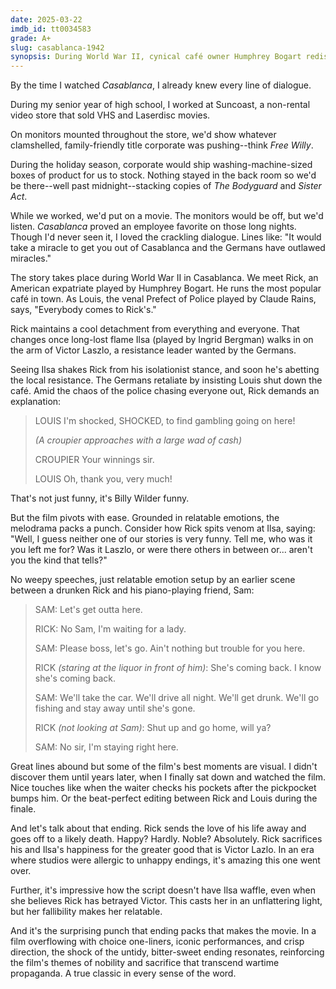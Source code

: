```yaml
---
date: 2025-03-22
imdb_id: tt0034583
grade: A+
slug: casablanca-1942
synopsis: During World War II, cynical café owner Humphrey Bogart rediscovers his idealism when former love Ingrid Bergman arrives on the arm of a famed resistance leader.
---
```


By the time I watched _Casablanca_, I already knew every line of dialogue.

During my senior year of high school, I worked at Suncoast, a non-rental video store that sold VHS and Laserdisc movies.

On monitors mounted throughout the store, we'd show whatever clamshelled, family-friendly title corporate was pushing--think <span data-imdb-id="tt0106965">_Free Willy_</span>.

During the holiday season, corporate would ship washing-machine-sized boxes of product for us to stock. Nothing stayed in the back room so we'd be there--well past midnight--stacking copies of <span data-imdb-id="tt0103855">_The Bodyguard_</span> and <span data-imdb-id="tt0105417">_Sister Act_</span>.

While we worked, we'd put on a movie. The monitors would be off, but we'd listen. _Casablanca_ proved an employee favorite on those long nights. Though I'd never seen it, I loved the crackling dialogue. Lines like: "It would take a miracle to get you out of Casablanca and the Germans have outlawed miracles."

The story takes place during World War II in Casablanca. We meet Rick, an American expatriate played by Humphrey Bogart. He runs the most popular café in town. As Louis, the venal Prefect of Police played by Claude Rains, says, "Everybody comes to Rick's."

Rick maintains a cool detachment from everything and everyone. That changes once long-lost flame Ilsa (played by Ingrid Bergman) walks in on the arm of Victor Laszlo, a resistance leader wanted by the Germans.

Seeing Ilsa shakes Rick from his isolationist stance, and soon he's abetting the local resistance. The Germans retaliate by insisting Louis shut down the café. Amid the chaos of the police chasing everyone out, Rick demands an explanation:

> LOUIS
> I'm shocked, SHOCKED, to find gambling going on here!
>
> _(A croupier approaches with a large wad of cash)_
>
> CROUPIER
> Your winnings sir.
>
> LOUIS
> Oh, thank you, very much!

That's not just funny, it's Billy Wilder funny.

But the film pivots with ease. Grounded in relatable emotions, the melodrama packs a punch. Consider how Rick spits venom at Ilsa, saying: "Well, I guess neither one of our stories is very funny. Tell me, who was it you left me for? Was it Laszlo, or were there others in between or... aren't you the kind that tells?"

No weepy speeches, just relatable emotion setup by an earlier scene between a drunken Rick and his piano-playing friend, Sam:

> SAM: Let's get outta here.
>
> RICK: No Sam, I'm waiting for a lady.
>
> SAM: Please boss, let's go. Ain't nothing but trouble for you here.
>
> RICK _(staring at the liquor in front of him)_: She's coming back. I know she's coming back.
>
> SAM: We'll take the car. We'll drive all night. We'll get drunk. We'll go fishing and stay away until she's gone.
>
> RICK _(not looking at Sam)_: Shut up and go home, will ya?
>
> SAM: No sir, I'm staying right here.

Great lines abound but some of the film's best moments are visual. I didn't discover them until years later, when I finally sat down and watched the film. Nice touches like when the waiter checks his pockets after the pickpocket bumps him. Or the beat-perfect editing between Rick and Louis during the finale.

And let's talk about that ending. Rick sends the love of his life away and goes off to a likely death. Happy? Hardly. Noble? Absolutely. Rick sacrifices his and Ilsa's happiness for the greater good that is Victor Lazlo. In an era where studios were allergic to unhappy endings, it's amazing this one went over.

Further, it's impressive how the script doesn't have Ilsa waffle, even when she believes Rick has betrayed Victor. This casts her in an unflattering light, but her fallibility makes her relatable.

And it's the surprising punch that ending packs that makes the movie. In a film overflowing with choice one-liners, iconic performances, and crisp direction, the shock of the untidy, bitter-sweet ending resonates, reinforcing the film's themes of nobility and sacrifice that transcend wartime propaganda. A true classic in every sense of the word.